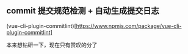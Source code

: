 ## commit 提交规范检测 + 自动生成提交日志

(vue-cli-plugin-commitlint)[https://www.npmjs.com/package/vue-cli-plugin-commitlint]

本来想钻研一下，现在只有赞叹的分了
